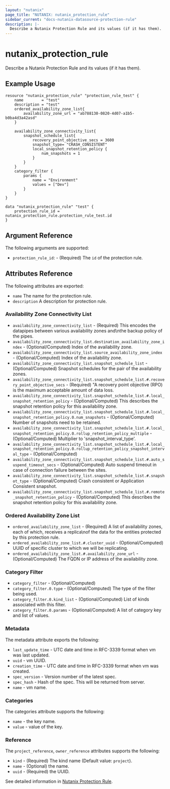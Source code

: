 ```yaml
---
layout: "nutanix"
page_title: "NUTANIX: nutanix_protection_rule"
sidebar_current: "docs-nutanix-datasource-protection-rule"
description: |-
  Describe a Nutanix Protection Rule and its values (if it has them).
---
```


# nutanix_protection_rule

Describe a Nutanix Protection Rule and its values (if it has them).

## Example Usage

```hcl
resource "nutanix_protection_rule" "protection_rule_test" {
    name        = "test"
    description = "test"
    ordered_availability_zone_list{
        availability_zone_url = "ab788130-0820-4d07-a1b5-b0ba4d3a42asd"
    }

    availability_zone_connectivity_list{
        snapshot_schedule_list{
            recovery_point_objective_secs = 3600
            snapshot_type= "CRASH_CONSISTENT"
            local_snapshot_retention_policy {
                num_snapshots = 1
            }
        }
    }
    category_filter {
        params {
            name = "Environment"
            values = ["Dev"]
        }
    }
}

data "nutanix_protection_rule" "test" {
    protection_rule_id = nutanix_protection_rule.protection_rule_test.id
}
```

## Argument Reference

The following arguments are supported:

* `protection_rule_id`: - (Required) The `id` of the protection rule.

## Attributes Reference

The following attributes are exported:

* `name` The name for the protection rule.
* `description` A description for protection rule.

### Availability Zone Connectivity List
* `availability_zone_connectivity_list` - (Required) This encodes the datapipes between various availability zones and\nthe backup policy of the pipes.
* `availability_zone_connectivity_list.destination_availability_zone_index` - (Optional/Computed) Index of the availability zone.
* `availability_zone_connectivity_list.source_availability_zone_index` - (Optional/Computed) Index of the availability zone.
* `availability_zone_connectivity_list.snapshot_schedule_list` - (Optional/Computed) Snapshot schedules for the pair of the availability zones.
* `availability_zone_connectivity_list.snapshot_schedule_list.#.recovery_point_objective_secs` - (Required) "A recovery point objective (RPO) is the maximum acceptable amount of data loss.
* `availability_zone_connectivity_list.snapshot_schedule_list.#.local_snapshot_retention_policy` - (Optional/Computed) This describes the snapshot retention policy for this availability zone.
* `availability_zone_connectivity_list.snapshot_schedule_list.#.local_snapshot_retention_policy.0.num_snapshots` - (Optional/Computed) Number of snapshots need to be retained.
* `availability_zone_connectivity_list.snapshot_schedule_list.#.local_snapshot_retention_policy.0.rollup_retention_policy_multiple` - (Optional/Computed) Multiplier to 'snapshot_interval_type'.
* `availability_zone_connectivity_list.snapshot_schedule_list.#.local_snapshot_retention_policy.0.rollup_retention_policy_snapshot_interval_type` - (Optional/Computed)
* `availability_zone_connectivity_list.snapshot_schedule_list.#.auto_suspend_timeout_secs` - (Optional/Computed) Auto suspend timeout in case of connection failure between the sites.
* `availability_zone_connectivity_list.snapshot_schedule_list.#.snapshot_type` - (Optional/Computed) Crash consistent or Application Consistent snapshot.
* `availability_zone_connectivity_list.snapshot_schedule_list.#.remote_snapshot_retention_policy` - (Optional/Computed) This describes the snapshot retention policy for this availability zone.

### Ordered Availability Zone List
* `ordered_availability_zone_list` - (Required) A list of availability zones, each of which, receives a replica\nof the data for the entities protected by this protection rule.
* `ordered_availability_zone_list.#.cluster_uuid` - (Optional/Computed) UUID of specific cluster to which we will be replicating.
* `ordered_availability_zone_list.#.availability_zone_url` - (Optional/Computed) The FQDN or IP address of the availability zone. 

### Category Filter
* `category_filter` - (Optional/Computed)
* `category_filter.0.type` - (Optional/Computed) The type of the filter being used.
* `category_filter.0.kind_list` - (Optional/Computed) List of kinds associated with this filter.
* `category_filter.0.params` - (Optional/Computed) A list of category key and list of values.

### Metadata
The metadata attribute exports the following:

* `last_update_time` - UTC date and time in RFC-3339 format when vm was last updated.
* `uuid` - vm UUID.
* `creation_time` - UTC date and time in RFC-3339 format when vm was created.
* `spec_version` - Version number of the latest spec.
* `spec_hash` - Hash of the spec. This will be returned from server.
* `name` - vm name.

### Categories
The categories attribute supports the following:

* `name` - the key name.
* `value` - value of the key.

### Reference
The `project_reference`, `owner_reference` attributes supports the following:

* `kind` - (Required) The kind name (Default value: `project`).
* `name` - (Optional) the name.
* `uuid` - (Required) the UUID.

See detailed information in [Nutanix Protection Rule](https://www.nutanix.dev/reference/prism_central/v3/api/protection-rules/getprotectionrulesuuid/).
